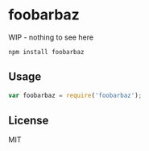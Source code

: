 # foobarbaz

WIP - nothing to see here

```
npm install foobarbaz
```

## Usage

``` js
var foobarbaz = require('foobarbaz');
```

## License

MIT